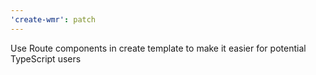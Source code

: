 ```yaml
---
'create-wmr': patch
---
```


Use Route components in create template to make it easier for potential TypeScript users
